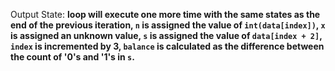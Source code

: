 Output State: **loop will execute one more time with the same states as the end of the previous iteration, `n` is assigned the value of `int(data[index])`, `x` is assigned an unknown value, `s` is assigned the value of `data[index + 2]`, `index` is incremented by 3, `balance` is calculated as the difference between the count of '0's and '1's in `s`.**